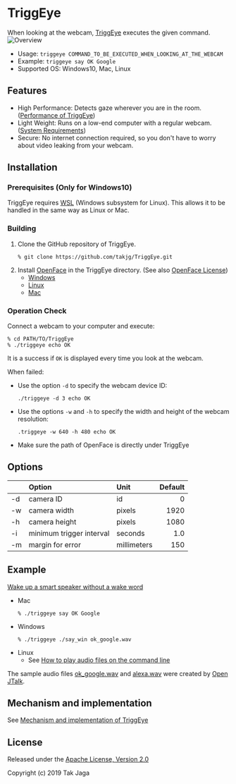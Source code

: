 # TriggEye

When looking at the webcam, [TriggEye](https://github.com/takjg/TriggEye) executes the given command.
![Overview](https://user-images.githubusercontent.com/34579033/63515725-755d7900-c526-11e9-9a2e-9c0453d8899d.png)
    
- Usage: `triggeye COMMAND_TO_BE_EXECUTED_WHEN_LOOKING_AT_THE_WEBCAM`
- Example: `triggeye say OK Google`
- Supported OS: Windows10, Mac, Linux

## Features

- High Performance: Detects gaze wherever you are in the room. ([Performance of TriggEye](https://scrapbox.io/smart-home/TriggEye%E3%81%AE%E6%80%A7%E8%83%BD%E8%A9%95%E4%BE%A1))
- Light Weight: Runs on a low-end computer with a regular webcam. ([System Requirements](https://scrapbox.io/smart-home/TriggEye%E3%81%AE%E6%9D%90%E6%96%99%E8%B2%BB))
- Secure: No internet connection required, so you don't have to worry about video leaking from your webcam.

## Installation 

### Prerequisites (Only for Windows10)

TriggEye requires [WSL](https://docs.microsoft.com/ja-jp/windows/wsl/about) (Windows subsystem for Linux). This allows it to be handled in the same way as Linux or Mac.

### Building

1. Clone the GitHub repository of TriggEye.
   ```
   % git clone https://github.com/takjg/TriggEye.git
   ```
1. Install [OpenFace](https://github.com/TadasBaltrusaitis/OpenFace) in the TriggEye directory. (See also [OpenFace License](https://github.com/TadasBaltrusaitis/OpenFace/blob/master/OpenFace-license.txt))
    - [Windows](https://github.com/TadasBaltrusaitis/OpenFace/wiki/Windows-Installation)
    - [Linux](https://github.com/TadasBaltrusaitis/OpenFace/wiki/Unix-Installation)
    - [Mac](https://github.com/TadasBaltrusaitis/OpenFace/wiki/Mac-installation)

### Operation Check

Connect a webcam to your computer and execute:
```
% cd PATH/TO/TriggEye
% ./triggeye echo OK
```
It is a success if `OK` is displayed every time you look at the webcam.

When failed:
- Use the option `-d` to specify the webcam device ID:
  ```
  ./triggeye -d 3 echo OK
  ```
- Use the options `-w` and `-h` to specify the width and height of the webcam resolution:
  ```
  .triggeye -w 640 -h 480 echo OK
  ```
- Make sure the path of OpenFace is directly under TriggEye

## Options

|    | Option                   | Unit        | Default |
|:---|:-------------------------|:------------|--------:|
| -d | camera ID                | id          |       0 |
| -w | camera width             | pixels      |    1920 |
| -h | camera height            | pixels      |    1080 |
| -i | minimum trigger interval | seconds     |     1.0 |
| -m | margin for error         | millimeters |     150 |

## Example

[Wake up a smart speaker without a wake word](https://scrapbox.io/smart-home/%E8%A6%8B%E3%81%A4%E3%82%81%E3%82%8B%E3%81%A0%E3%81%91%E3%81%A7%E3%82%B9%E3%83%9E%E3%83%BC%E3%83%88%E3%82%B9%E3%83%94%E3%83%BC%E3%82%AB%E3%83%BC%E3%82%92%E8%B5%B7%E5%8B%95%E3%81%99%E3%82%8B%E6%96%B9%E6%B3%95)

- Mac
  ```
  % ./triggeye say OK Google
  ```
- Windows
  ```
  % ./triggeye ./say_win ok_google.wav
  ```
- Linux
  - See [How to play audio files on the command line](https://scrapbox.io/smart-home/%E9%9F%B3%E5%A3%B0%E3%81%AE%E5%86%8D%E7%94%9F%E3%82%B3%E3%83%9E%E3%83%B3%E3%83%89)

The sample audio files [ok_google.wav](https://raw.githubusercontent.com/takjg/TriggEye/master/ok_google.wav) and [alexa.wav](https://raw.githubusercontent.com/takjg/TriggEye/master/alexa.wav) were created by [Open JTalk](http://open-jtalk.sp.nitech.ac.jp/index.php).

## Mechanism and implementation

See [Mechanism and implementation of TriggEye](https://scrapbox.io/smart-home/TriggEye%E3%81%AE%E4%BB%95%E7%B5%84%E3%81%BF)

## License

Released under the [Apache License, Version 2.0](http://www.apache.org/licenses/LICENSE-2.0)

Copyright (c) 2019 Tak Jaga

